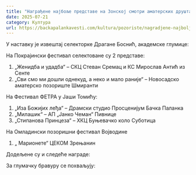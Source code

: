 ```yaml
---
title: "Награђене најбоље представе на Зонској смотри аматерских друштава Војводине"
date: 2025-07-21
category: Култура
url: https://backapalankavesti.com/kultura/pozoriste/nagradjene-najbolje-predstave-na-zonskoj-smotri-amaterskih-drustava-vojvodine/
---
```


У наставку је извештај селекторке Драгане Боснић, академске глумице:

На Покрајински фестивал селектоване су 2 представе:
1. „Женидба и удадба“ – СКЦ Стеван Сремац и КС Мирослав Антић из Сенте
2. „Сви смо ми дошли однекуд, а неко и мало раније“ – Новосадско аматерско позориште Шмиранти

На Фестивал ФЕТРА у Јаши Томићу:
1. „Иза Божијих леђа“ – Драмски студио Просценијум Бачка Паланка
2. „Милашик“ – АП „Јанко Чеман“ Пивнице
3. „Стипанова Принцеза“ – ХКЦ Буњевачко коло Суботица

На Омладински позоришни фестивал Војводине
1. „ Марионете“ ЦЕКОМ Зрењанин

Додељене су и следеће награде:

За глумачку бравуру се похваљују:
